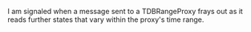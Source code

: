 I am signaled when a message sent to a TDBRangeProxy frays out as it reads further states that vary within the proxy's time range.